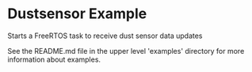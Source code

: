 # Dustsensor Example

Starts a FreeRTOS task to receive dust sensor data updates

See the README.md file in the upper level 'examples' directory for more information about examples.
